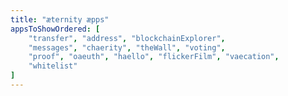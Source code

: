```yaml
---
title: "æternity æpps"
appsToShowOrdered: [
    "transfer", "address", "blockchainExplorer",
    "messages", "chaerity", "theWall", "voting",
    "proof", "oaeuth", "haello", "flickerFilm", "vaecation",
    "whitelist"
]
---
```

